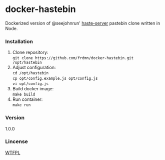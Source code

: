 # docker-hastebin

Dockerized version of @seejohnrun' [haste-server](https://github.com/seejohnrun/haste-server) pastebin clone written in Node.

### Installation

1. Clone repository:  
  `git clone https://github.com/frdmn/docker-hastebin.git /opt/hastebin`
1. Adjust configuration:  
  `cd /opt/hastebin`  
  `cp opt/config.example.js opt/config.js`  
  `vi opt/config.js`  
1. Build docker image:  
  `make build`
1. Run container:  
  `make run`

### Version
1.0.0

### Lincense
[WTFPL](LICENSE)
